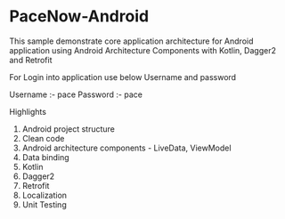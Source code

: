 # PaceNow-Android
This sample demonstrate core application architecture for Android application using Android Architecture Components with Kotlin, Dagger2 and Retrofit

For Login into application use below Username and password

Username :- pace
Password :- pace

Highlights

1) Android project structure
2) Clean code
3) Android architecture components - LiveData, ViewModel
4) Data binding
5) Kotlin
6) Dagger2
7) Retrofit
8) Localization
9) Unit Testing